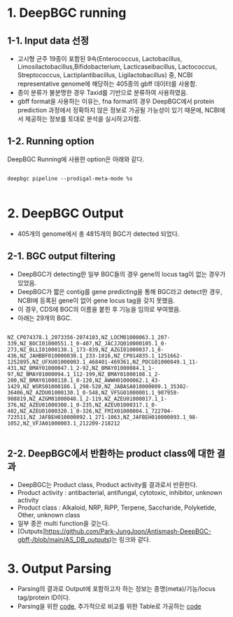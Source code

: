 # 1. DeepBGC running
## 1-1. Input data 선정 
* 고시형 균주 19종이 포함된 9속(Enterococcus, Lactobacillus, Limosilactobacillus,Bifidobacterium, Lacticaseibacillus, Lactococcus, Streptococcus, Lactiplantibacillus, Ligilactobacillus) 중, NCBI representative genome에 해당하는 405종의 gbff 데이터를 사용함.
* 종이 분류가 불분명한  경우 Taxid를 기반으로 분류하여 사용하였음. 
* gbff format을 사용하는 이유는, fna format의 경우 DeepBGC에서 protein prediction 과정에서 정확하지 않은 정보로 가공될 가능성이 있기 때문에, NCBI에서 제공하는 정보를 토대로 분석을 실시하고자함. 

## 1-2. Running option
DeepBGC Running에 사용한 option은 아래와 같다. 
<pre>
<code>
deepbgc pipeline --prodigal-meta-mode %s
</code>
</pre>

# 2. DeepBGC Output
+ 405개의 genome에서 총 4815개의 BGC가 detected 되었다. 
## 2-1. BGC output filtering 
+ DeepBGC가 detecting한 일부 BGC들의 경우 gene의 locus tag이 없는 경우가 있었음.
+ DeepBGC가 짧은 contig를 gene predicting을 통해 BGC라고 detect한 경우, NCBI에 등록된 gene이 없어 gene locus tag을 갖지 못했음.
+ 이 경우, CDS에 BGC의 이름을 붙힌 후 기능을 임의로 부여했음. 
+ 아래는 29개의 BGC.
<pre>
<code>
NZ_CP074378.1_2073356-2074103,NZ_LOCM01000063.1_207-339,NZ_BOCI01000551.1_0-407,NZ_JACJJQ010000105.1_0-273,NZ_BLLI01000138.1_173-839,NZ_AZGI01000037.1_8-436,NZ_JAHBBF010000030.1_233-1016,NZ_CP014835.1_1251662-1252895,NZ_UFXU01000003.1_468401-469361,NZ_PDCG01000049.1_11-431,NZ_BMAY01000047.1_2-92,NZ_BMAY01000084.1_1-97,NZ_BMAY01000094.1_112-199,NZ_BMAY01000108.1_2-200,NZ_BMAY01000110.1_0-120,NZ_AWWH01000062.1_43-1429,NZ_WSRS01000186.1_298-520,NZ_JABASA010000009.1_35302-36406,NZ_AZDU01000130.1_0-548,NZ_VFSG01000001.1_907958-908819,NZ_AZGM01000048.1_2-119,NZ_AZEU01000017.1_1-376,NZ_AZEU01000308.1_0-235,NZ_AZEU01000317.1_0-402,NZ_AZEU01000320.1_0-326,NZ_FMIX01000004.1_722704-723511,NZ_JAFBEH010000092.1_271-1063,NZ_JAFBEH010000093.1_98-1052,NZ_VFJA01000003.1_212209-218212
</code>
</pre>

## 2-2. DeepBGC에서 반환하는 product class에 대한 결과
+ DeepBGC는 Product class, Product activity를 결과로서 반환한다.
+ Product activity : antibacterial, antifungal, cytotoxic, inhibitor, unknown activity
+ Product class : Alkaloid, NRP, RiPP, Terpene, Saccharide, Polyketide, Other, unknown class
+ 일부 종은 multi function을 갖는다. 
+ [Outputs]https://github.com/Park-JungJoon/Antismash-DeepBGC-gbff-/blob/main/AS_DB_outputs)는 링크와 같다. 


# 3. Output Parsing
+ Parsing의 결과로 Output에 포함하고자 하는 정보는 종명(meta)/기능/locus tag/protein ID이다. 
+ Parsing을 위한 [code]([https://github.com/Park-JungJoon/Antismash-DeepBGC-gbff-/blob/main/codes](https://github.com/Park-JungJoon/Antismash-DeepBGC-gbff-/blob/main/Codes/DeepBGC%20locustag%20parsing.md)), 추가적으로 비교를 위한 Table로 가공하는 [code](https://github.com/Park-JungJoon/Antismash-DeepBGC-gbff-/blob/main/Codes/db%20locus%20tag%20parsing%20file%20reprocessing.md)
